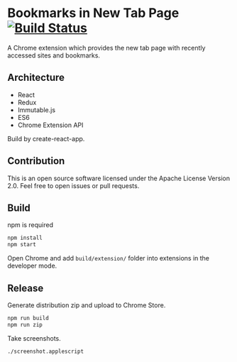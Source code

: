 Bookmarks in New Tab Page [![Build Status](https://travis-ci.org/int128/new-tab-bookmarks.svg?branch=master)](https://travis-ci.org/int128/new-tab-bookmarks)
=================

A Chrome extension which provides the new tab page with recently accessed sites and bookmarks.


Architecture
------------

* React
* Redux
* Immutable.js
* ES6
* Chrome Extension API

Build by create-react-app.


Contribution
------------

This is an open source software licensed under the Apache License Version 2.0.
Feel free to open issues or pull requests.


Build
-----

npm is required

```bash
npm install
npm start
```

Open Chrome and add `build/extension/` folder into extensions in the developer mode.


Release
-------

Generate distribution zip and upload to Chrome Store.

```bash
npm run build
npm run zip
```

Take screenshots.

```sh
./screenshot.applescript
```
